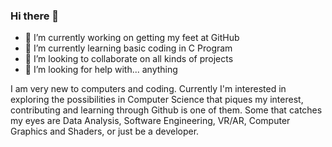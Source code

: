 ### Hi there 👋

- 🔭 I’m currently working on getting my feet at GitHub
- 🌱 I’m currently learning basic coding in C Program
- 👯 I’m looking to collaborate on all kinds of projects
- 🤔 I’m looking for help with... anything

I am very new to computers and coding.
Currently I'm interested in exploring the possibilities in Computer Science that piques my interest, contributing and learning through Github is one of them. 
Some that catches my eyes are Data Analysis, Software Engineering, VR/AR, Computer Graphics and Shaders, or just be a developer.
